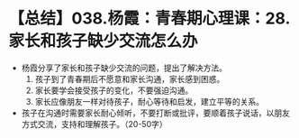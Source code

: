 # 【总结】038.杨霞：青春期心理课：28.家长和孩子缺少交流怎么办

-   杨霞分享了家长和孩子缺少交流的问题，提出了解决方法。
    1.  孩子到了青春期后不愿意和家长沟通，家长感到困惑。
    2.  家长要学会接受孩子的变化，不要强迫沟通。
    3.  家长应像朋友一样对待孩子，耐心等待和启发，建立平等的关系。
-   孩子在沟通时需要家长耐心倾听，不要打断或批评，要顺着孩子说话，以朋友方式交流，支持和理解孩子。（20-50字）
